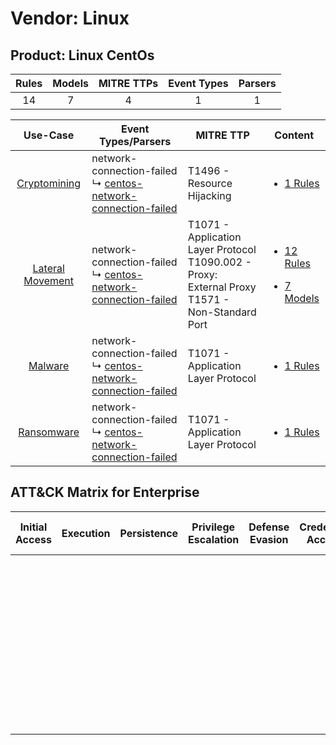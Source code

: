 Vendor: Linux
=============
Product: Linux CentOs
---------------------
| Rules | Models | MITRE TTPs | Event Types | Parsers |
|:-----:|:------:|:----------:|:-----------:|:-------:|
|  14   |   7    |     4      |      1      |    1    |

|                           Use-Case                           | Event Types/Parsers                                                                                                                | MITRE TTP                                                                                                | Content                                                                                                         |
|:------------------------------------------------------------:| ---------------------------------------------------------------------------------------------------------------------------------- | -------------------------------------------------------------------------------------------------------- | --------------------------------------------------------------------------------------------------------------- |
|     [Cryptomining](../../../UseCases/uc_cryptomining.md)     |  network-connection-failed<br> ↳ [centos-network-connection-failed](Parsers/parserContent_centos-network-connection-failed.md)<br> | T1496 - Resource Hijacking<br>                                                                           | [<ul><li>1 Rules</li></ul>](Rules_Models/r_m_linux_linux_centos_Cryptomining.md)                                |
| [Lateral Movement](../../../UseCases/uc_lateral_movement.md) |  network-connection-failed<br> ↳ [centos-network-connection-failed](Parsers/parserContent_centos-network-connection-failed.md)<br> | T1071 - Application Layer Protocol<br>T1090.002 - Proxy: External Proxy<br>T1571 - Non-Standard Port<br> | [<ul><li>12 Rules</li></ul><ul><li>7 Models</li></ul>](Rules_Models/r_m_linux_linux_centos_Lateral_Movement.md) |
|          [Malware](../../../UseCases/uc_malware.md)          |  network-connection-failed<br> ↳ [centos-network-connection-failed](Parsers/parserContent_centos-network-connection-failed.md)<br> | T1071 - Application Layer Protocol<br>                                                                   | [<ul><li>1 Rules</li></ul>](Rules_Models/r_m_linux_linux_centos_Malware.md)                                     |
|       [Ransomware](../../../UseCases/uc_ransomware.md)       |  network-connection-failed<br> ↳ [centos-network-connection-failed](Parsers/parserContent_centos-network-connection-failed.md)<br> | T1071 - Application Layer Protocol<br>                                                                   | [<ul><li>1 Rules</li></ul>](Rules_Models/r_m_linux_linux_centos_Ransomware.md)                                  |

ATT&CK Matrix for Enterprise
----------------------------
| Initial Access | Execution | Persistence | Privilege Escalation | Defense Evasion | Credential Access | Discovery | Lateral Movement | Collection | Command and Control                                                                                                                                                                                                                                                                           | Exfiltration | Impact                                                                  |
| -------------- | --------- | ----------- | -------------------- | --------------- | ----------------- | --------- | ---------------- | ---------- | --------------------------------------------------------------------------------------------------------------------------------------------------------------------------------------------------------------------------------------------------------------------------------------------- | ------------ | ----------------------------------------------------------------------- |
|                |           |             |                      |                 |                   |           |                  |            | [Non-Standard Port](https://attack.mitre.org/techniques/T1571)<br><br>[Proxy: External Proxy](https://attack.mitre.org/techniques/T1090/002)<br><br>[Application Layer Protocol](https://attack.mitre.org/techniques/T1071)<br><br>[Proxy](https://attack.mitre.org/techniques/T1090)<br><br> |              | [Resource Hijacking](https://attack.mitre.org/techniques/T1496)<br><br> |